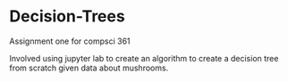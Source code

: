 # Decision-Trees
Assignment one for compsci 361

Involved using jupyter lab to create an algorithm to create a decision tree from scratch given data about mushrooms.
